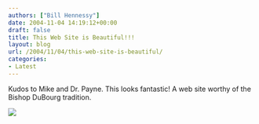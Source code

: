 ```yaml
---
authors: ["Bill Hennessy"]
date: 2004-11-04 14:19:12+00:00
draft: false
title: This Web Site is Beautiful!!!
layout: blog
url: /2004/11/04/this-web-site-is-beautiful/
categories:
- Latest
---
```


Kudos to Mike and Dr. Payne.  This looks fantastic!  A web site worthy of the Bishop DuBourg tradition.  
  
![](https://blog.billhennessy.com/aggbug.aspx?PostID=519)

